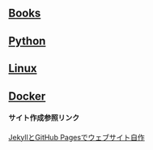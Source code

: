 ## [Books](./book/books_index.md) 
## [Python](./python/python_index.md) 
## [Linux](./linux/linux_index.md) 
## [Docker](./docker/docker_index.md) 

#### サイト作成参照リンク

[JekyllとGitHub Pagesでウェブサイト自作](https://haltaro.github.io/2017/07/30/first-post)
